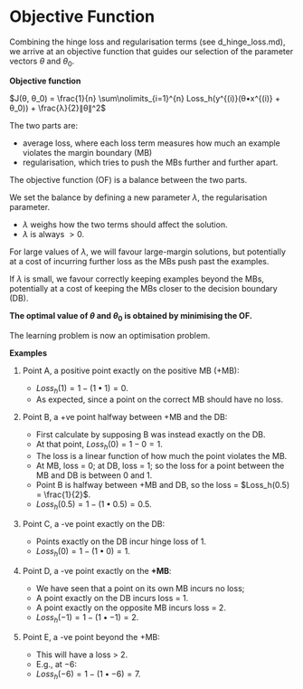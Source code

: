 # Objective Function

Combining the hinge loss and regularisation terms (see d_hinge_loss.md), we arrive at an objective function that guides our selection of the parameter vectors $θ$ and $θ_0$.

**Objective function**

$J(θ, θ_0) = \frac{1}{n} \sum\nolimits_{i=1}^{n} Loss_h(y^{(i)}(θ•x^{(i)} + θ_0)) + \frac{λ}{2}∥θ∥^2$

The two parts are:

- average loss, where each loss term measures how much an example violates the margin boundary (MB)
- regularisation, which tries to push the MBs further and further apart.

The objective function (OF) is a balance between the two parts.

We set the balance by defining a new parameter $λ$, the regularisation parameter.

- $λ$ weighs how the two terms should affect the solution.
- $λ$ is always $> 0$.

For large values of $λ$, we will favour large-margin solutions, but potentially at a cost of incurring further loss as the MBs push past the examples.

If $λ$ is small, we favour correctly keeping examples beyond the MBs, potentially at a cost of keeping the MBs closer to the decision boundary (DB).

**The optimal value of $θ$ and $θ_0$ is obtained by minimising the OF.**

The learning problem is now an optimisation problem.

**Examples**

1. Point A, a positive point exactly on the positive MB (+MB):

   - $Loss_h(1) = 1 - (1•1) = 0$.
   - As expected, since a point on the correct MB should have no loss.

2. Point B, a +ve point halfway between +MB and the DB:

   - First calculate by supposing B was instead exactly on the DB.
   - At that point, $Loss_h(0) = 1 - 0 = 1$.
   - The loss is a linear function of how much the point violates the MB.
   - At MB, loss = $0$; at DB, loss = $1$; so the loss for a point between the MB and DB is between $0$ and $1$.
   - Point B is halfway between +MB and DB, so the loss = $Loss_h(0.5) = \frac{1}{2}$.
   - $Loss_h(0.5) = 1 - (1•0.5) = 0.5$.

3. Point C, a -ve point exactly on the DB:

   - Points exactly on the DB incur hinge loss of $1$.
   - $Loss_h(0) = 1 - (1•0) = 1$.

4. Point D, a -ve point exactly on the **+MB**:

   - We have seen that a point on its own MB incurs no loss;
   - A point exactly on the DB incurs loss = $1$.
   - A point exactly on the opposite MB incurs loss = $2$.
   - $Loss_h(-1) = 1 - (1•-1) = 2$.

5. Point E, a -ve point beyond the +MB:
   - This will have a loss > $2$.
   - E.g., at $-6$:
   - $Loss_h(-6) = 1 - (1•-6) = 7$.
